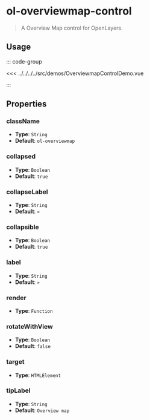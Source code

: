 # ol-overviewmap-control

> A Overview Map control for OpenLayers.

<script setup>
import OverviewmapControlDemo from "@demos/OverviewmapControlDemo.vue"
</script>
<ClientOnly>
<OverviewmapControlDemo />
</ClientOnly>

## Usage

::: code-group

<<< ../../../../src/demos/OverviewmapControlDemo.vue

:::

## Properties

### className

- **Type**: `String`
- **Default**: `ol-overviewmap`

### collapsed

- **Type**: `Boolean`
- **Default**: `true`

### collapseLabel

- **Type**: `String`
- **Default**: `«`

### collapsible

- **Type**: `Boolean`
- **Default**: `true`

### label

- **Type**: `String`
- **Default**: `»`

### render

- **Type**: `Function`

### rotateWithView

- **Type**: `Boolean`
- **Default**: `false`

### target

- **Type**: `HTMLElement`

### tipLabel

- **Type**: `String`
- **Default**: `Overview map`
